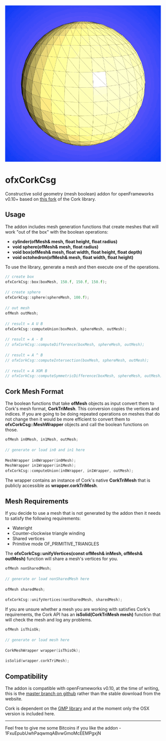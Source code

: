 ![ofxCorkCsg by Neil Mendoza](csg.gif)

# ofxCorkCsg

Constructive solid geometry (mesh boolean) addon for openFrameworks v0.10+ based on [this fork](http://https://github.com/CloudCompare/cork) of the Cork library.

## Usage

The addon includes mesh generation functions that create meshes that will work "out of the box" with the boolean operations:

* **cylinder(ofMesh& mesh, float height, float radius)**
* **void sphere(ofMesh& mesh, float radius)**
* **void box(ofMesh& mesh, float width, float height, float depth)**
* **void octohedron(ofMesh& mesh, float width, float height)**

To use the library, generate a mesh and then execute one of the operations.

```cpp
// create box
ofxCorkCsg::box(boxMesh, 150.f, 150.f, 150.f);

// create sphere
ofxCorkCsg::sphere(sphereMesh, 100.f);

// out mesh
ofMesh outMesh;

// result = A U B
ofxCorkCsg::computeUnion(boxMesh, sphereMesh, outMesh);

// result = A - B
// ofxCorkCsg::computeDifference(boxMesh, sphereMesh, outMesh);

// result = A ^ B
// ofxCorkCsg::computeIntersection(boxMesh, sphereMesh, outMesh);

// result = A XOR B
// ofxCorkCsg::computeSymmetricDifference(boxMesh, sphereMesh, outMesh);
```

## Cork Mesh Format

The boolean functions that take **ofMesh** objects as input convert them to Cork's mesh format, **CorkTriMesh**. This conversion copies the vertices and indices. If you are going to be doing repeated operations on meshes that do not change then it would be more efficient to convert them to **ofxCorkCsg::MeshWrapper** objects and call the boolean functions on those.

```cpp
ofMesh in0Mesh, in1Mesh, outMesh;

// generate or load in0 and in1 here

MeshWrapper in0Wrapper(in0Mesh);
MeshWrapper in1Wrapper(in1Mesh);
ofxCorkCsg::computeUnion(in0Wrapper, in1Wrapper, outMesh);
```

The wrapper contains an instance of Cork's native **CorkTriMesh** that is publicly accessible as **wrapper.corkTriMesh**.

## Mesh Requirements

If you decide to use a mesh that is not generated by the addon then it needs to satisfy the following requirements:
* Wateright
* Counter-clockwise triangle winding
* Shared vertices
* Primitive mode OF_PRIMITIVE_TRIANGLES

The **ofxCorkCsg::unifyVertices(const ofMesh& inMesh, ofMesh& outMesh)** function will share a mesh's vertices for you.
```cpp
ofMesh nonSharedMesh;

// generate or load nonSharedMesh here

ofMesh sharedMesh;

ofxCorkCsg::unifyVertices(nonSharedMesh, sharedMesh);
```

If you are unsure whether a mesh you are working with satisfies Cork's requirements, the Cork API has an **isSolid(CorkTriMesh mesh)** function that will check the mesh and log any problems.

```cpp
ofMesh isThisOk;

// generate or load mesh here

CorkMeshWrapper wrapper(isThisOk);

isSolid(wrapper.corkTriMesh);
```

## Compatibility
The addon is compatible with openFrameworks v0.10, at the time of writing, this is the [master branch on github](https://github.com/openframeworks/openFrameworks) rather than the stable download from the website.

Cork is dependent on the [GMP library](https://gmplib.org/) and at the moment only the OSX version is included here.

---
Feel free to give me some Bitcoins if you like the addon - 1FxuEpubUwhPaqwmqABvwGmoMcEEMPgxjN

